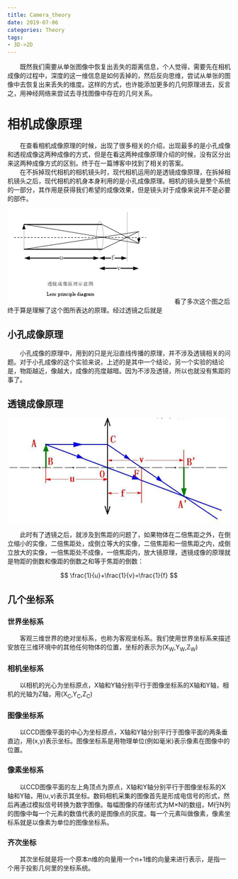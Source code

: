 ```yaml
---
title: Camera_theory
date: 2019-07-06
categories: Theory
tags: 
- 3D->2D
---
```


　　既然我们需要从单张图像中恢复出丢失的距离信息，个人觉得，需要先在相机成像的过程中，深度的这一维信息是如何丢掉的，然后反向思维，尝试从单张的图像中去恢复出来丢失的维度。这样的方式，也许能添加更多的几何原理进去，反言之，用神经网络来尝试去寻找图像中存在的几何关系。

<!-- more -->

# 相机成像原理

　　在查看相机成像原理的时候，出现了很多相关的介绍，出现最多的是小孔成像和透视成像这两种成像的方式，但是在看这两种成像原理介绍的时候，没有区分出来这两种成像方式的区别。终于在一篇博客中找到了相关的答案。<br>
　　在不拆掉现代相机的相机镜头时，现代相机运用的是透镜成像原理，在拆掉相机镜头之后，现代相机的机身本身利用的是小孔成像原理。相机的镜头是整个系统的一部分，其作用是获得我们希望的成像效果，但是镜头对于成像来说并不是必要的部件。

![](/pic/camera.bmp)
　　看了多次这个图之后终于算是理解了这个图所表达的原理。经过透镜之后就是


## 小孔成像原理

　　小孔成像的原理中，用到的只是光沿直线传播的原理，并不涉及透镜相关的问题。对于小孔成像的这个实验来说，上述的是其中一个结论，另一个实验的结论是，物距越近，像越大，成像的亮度越暗。因为不涉及透镜，所以也就没有焦距的事了。

## 透镜成像原理

![](/pic/mirror.jpg)

　　此时有了透镜之后，就涉及到焦距的问题了，如果物体在二倍焦距之外，在倒立缩小的实像，二倍焦距处，成倒立等大的实像，二倍焦距和一倍焦距之内，成倒立放大的实像，一倍焦距处不成像，一倍焦距内，放大镜原理，透镜成像的原理就是物距的倒数和像距的倒数之和等于焦距的倒数：

$$
\frac{1}{u}+\frac{1}{v}=\frac{1}{f}
$$

## 几个坐标系
### 世界坐标系
　　客观三维世界的绝对坐标系，也称为客观坐标系。我们使用世界坐标系来描述安放在三维环境中的其他任何物体的位置，坐标的表示为(X<sub>W</sub>,Y<sub>W</sub>,Z<sub>W</sub>)
### 相机坐标系
　　以相机的光心为坐标原点，X轴和Y轴分别平行于图像坐标系的X轴和Y轴，相机的光轴为Z轴，用(X<sub>C</sub>,Y<sub>C</sub>,Z<sub>C</sub>)
### 图像坐标系
　　以CCD图像平面的中心为坐标原点，X轴和Y轴分别平行于图像平面的两条垂直边，用(x,y)表示坐标。图像坐标系是用物理单位(例如毫米)表示像素在图像中的位置。
### 像素坐标系
　　以CCD图像平面的左上角顶点为原点，X轴和Y轴分别平行于图像坐标系的X轴和Y轴，用(u,v)表示其坐标。数码相机采集的图像首先是形成电信号的形式，然后再通过模拟信号转换为数字图像。每幅图像的存储形式为M×N的数组，M行N列的图像中每一个元素的数值代表的是图像点的灰度。每一个元素叫做像素，像素坐标系就是以像素为单位的图像坐标系。
### 齐次坐标
　　其次坐标就是将一个原本n维的向量用一个n+1维的向量来进行表示，是指一个用于投影几何里的坐标系统。
